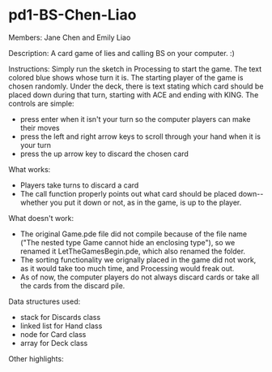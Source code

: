 pd1-BS-Chen-Liao
================

Members: Jane Chen and Emily Liao

Description:
A card game of lies and calling BS on your computer. :)

Instructions:
Simply run the sketch in Processing to start the game. The text colored blue shows whose turn it is. The starting player of the game is chosen randomly. Under the deck, there is text stating which card should be placed down during that turn, starting with ACE and ending with KING.
The controls are simple:
- press enter when it isn't your turn so the computer players can make their moves
- press the left and right arrow keys to scroll through your hand when it is your turn
- press the up arrow key to discard the chosen card


What works:
- Players take turns to discard a card
- The call function properly points out what card should be placed down--whether you put it down or not, as in the game, is up to the player. 



What doesn't work:
- The original Game.pde file did not compile because of the file name ("The nested type Game cannot hide an enclosing type"), so we renamed it LetTheGamesBegin.pde, which also renamed the folder.
- The sorting functionality we orignally placed in the game did not work, as it would take too much time, and Processing would freak out.
- As of now, the computer players do not always discard cards or take all the cards from the discard pile.



Data structures used:
- stack for Discards class
- linked list for Hand class
- node for Card class
- array for Deck class

Other highlights:
